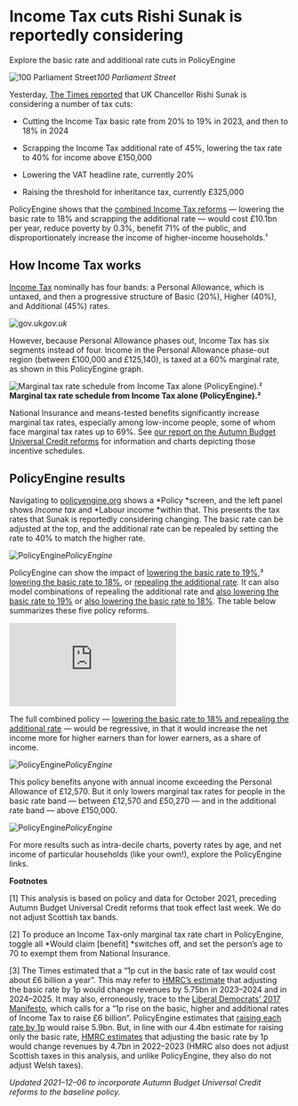 # Income Tax cuts Rishi Sunak is reportedly considering

Explore the basic rate and additional rate cuts in PolicyEngine

![100 Parliament Street](https://cdn-images-1.medium.com/max/2000/1*CXzE044rk2ZMpobYa7stoQ.png)_100 Parliament Street_

Yesterday, [The Times reported](https://www.thetimes.co.uk/article/rishi-sunaks-plan-to-slash-taxes-c30wd5kzx) that UK Chancellor Rishi Sunak is considering a number of tax cuts:

- Cutting the Income Tax basic rate from 20% to 19% in 2023, and then to 18% in 2024

- Scrapping the Income Tax additional rate of 45%, lowering the tax rate to 40% for income above £150,000

- Lowering the VAT headline rate, currently 20%

- Raising the threshold for inheritance tax, currently £325,000

PolicyEngine shows that the [combined Income Tax reforms](http://policyengine.org/uk/population-impact?add_rate=40&basic_rate=18) — lowering the basic rate to 18% and scrapping the additional rate — would cost £10.1bn per year, reduce poverty by 0.3%, benefit 71% of the public, and disproportionately increase the income of higher-income households.¹

## How Income Tax works

[Income Tax](https://www.gov.uk/income-tax-rates) nominally has four bands: a Personal Allowance, which is untaxed, and then a progressive structure of Basic (20%), Higher (40%), and Additional (45%) rates.

![gov.uk](https://cdn-images-1.medium.com/max/2000/0*Cui0kUXUHRCXsH37)_gov.uk_

However, because Personal Allowance phases out, Income Tax has six segments instead of four. Income in the Personal Allowance phase-out region (between £100,000 and £125,140), is taxed at a 60% marginal rate, as shown in this PolicyEngine graph.

![*Marginal tax rate schedule from Income Tax alone (PolicyEngine).²*](https://cdn-images-1.medium.com/max/3200/0*ny9SRyI1vvJWQ2XM)**Marginal tax rate schedule from Income Tax alone (PolicyEngine).²**

National Insurance and means-tested benefits significantly increase marginal tax rates, especially among low-income people, some of whom face marginal tax rates up to 69%. See [our report on the Autumn Budget Universal Credit reforms](https://blog.policyengine.org/analysing-autumn-budget-universal-credit-reforms-with-policyengine-2ce93f177428) for information and charts depicting those incentive schedules.

## PolicyEngine results

Navigating to [policyengine.org](https://policyengine.org) shows a *Policy *screen, and the left panel shows _Income tax_ and *Labour income *within that. This presents the tax rates that Sunak is reportedly considering changing. The basic rate can be adjusted at the top, and the additional rate can be repealed by setting the rate to 40% to match the higher rate.

![PolicyEngine](https://cdn-images-1.medium.com/max/3200/0*oG71EhArn_TrWtGP)_PolicyEngine_

PolicyEngine can show the impact of [lowering the basic rate to 19%](http://policyengine.org/uk/population-impact?basic_rate=19),³ [lowering the basic rate to 18%](http://policyengine.org/uk/population-impact?basic_rate=18), or [repealing the additional rate](http://policyengine.org/uk/population-impact?add_rate=40). It can also model combinations of repealing the additional rate and [also lowering the basic rate to 19%](http://policyengine.org/uk/population-impact?add_rate=40&basic_rate=19) or [also lowering the basic rate to 18%](http://policyengine.org/uk/population-impact?add_rate=40&basic_rate=18). The table below summarizes these five policy reforms.

<iframe src="https://medium.com/media/779bd0682ff1670b0c7d8e2eaf25a5b4" frameborder=0></iframe>

The full combined policy — [lowering the basic rate to 18% and repealing the additional rate](http://policyengine.org/uk/population-impact?add_rate=40&basic_rate=18) — would be regressive, in that it would increase the net income more for higher earners than for lower earners, as a share of income.

![PolicyEngine](https://cdn-images-1.medium.com/max/3200/0*qU6Vy-7GSFaZkB6x)_PolicyEngine_

This policy benefits anyone with annual income exceeding the Personal Allowance of £12,570. But it only lowers marginal tax rates for people in the basic rate band — between £12,570 and £50,270 — and in the additional rate band — above £150,000.

![PolicyEngine](https://cdn-images-1.medium.com/max/3200/0*nzmOgGtBJfMUXFEL)_PolicyEngine_

For more results such as intra-decile charts, poverty rates by age, and net income of particular households (like your own!), explore the PolicyEngine links.

**Footnotes**

[1] This analysis is based on policy and data for October 2021, preceding Autumn Budget Universal Credit reforms that took effect last week. We do not adjust Scottish tax bands.

[2] To produce an Income Tax-only marginal tax rate chart in PolicyEngine, toggle all *Would claim [benefit] *switches off, and set the person’s age to 70 to exempt them from National Insurance.

[3] The Times estimated that a “1p cut in the basic rate of tax would cost about £6 billion a year”. This may refer to [HMRC’s estimate](https://www.gov.uk/government/statistics/direct-effects-of-illustrative-tax-changes/direct-effects-of-illustrative-tax-changes-bulletin-june-2021) that adjusting the basic rate by 1p would change revenues by 5.75bn in 2023–2024 and in 2024–2025. It may also, erroneously, trace to the [Liberal Democrats’ 2017 Manifesto](https://d3n8a8pro7vhmx.cloudfront.net/libdems/pages/1811/attachments/original/1515517284/2017_Manifesto.pdf?1515517284#page=19), which calls for a “1p rise on the basic, higher and additional rates of Income Tax to raise £6 billion”. PolicyEngine estimates that [raising each rate by 1p](http://policyengine.org/uk/population-impact?add_rate=46&basic_rate=21&higher_rate=41) would raise 5.9bn. But, in line with our 4.4bn estimate for raising only the basic rate, [HMRC estimates](https://www.gov.uk/government/statistics/direct-effects-of-illustrative-tax-changes/direct-effects-of-illustrative-tax-changes-bulletin-june-2021) that adjusting the basic rate by 1p would change revenues by 4.7bn in 2022–2023 (HMRC also does not adjust Scottish taxes in this analysis, and unlike PolicyEngine, they also do not adjust Welsh taxes).

_Updated 2021–12–06 to incorporate Autumn Budget Universal Credit reforms to the baseline policy._
